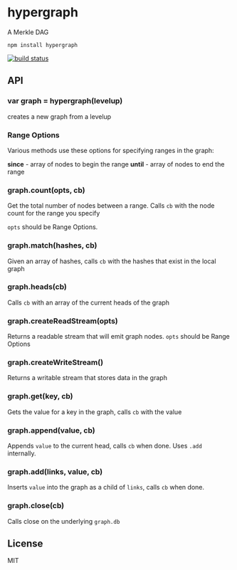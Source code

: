 # hypergraph

A Merkle DAG

```
npm install hypergraph
```

[![build status](http://img.shields.io/travis/mafintosh/hypergraph.svg?style=flat)](http://travis-ci.org/mafintosh/hypergraph)

## API

### var graph = hypergraph(levelup)

creates a new graph from a levelup

### Range Options

Various methods use these options for specifying ranges in the graph:

**since** - array of nodes to begin the range
**until** - array of nodes to end the range

### graph.count(opts, cb)

Get the total number of nodes between a range. Calls `cb` with the node count for the range you specify

`opts` should be Range Options.

### graph.match(hashes, cb)

Given an array of hashes, calls `cb` with the hashes that exist in the local graph

### graph.heads(cb)

Calls `cb` with an array of the current heads of the graph

### graph.createReadStream(opts)

Returns a readable stream that will emit graph nodes. `opts` should be Range Options

### graph.createWriteStream()

Returns a writable stream that stores data in the graph

### graph.get(key, cb)

Gets the value for a key in the graph, calls `cb` with the value

### graph.append(value, cb)

Appends `value` to the current head, calls `cb` when done. Uses `.add` internally.

### graph.add(links, value, cb)

Inserts `value` into the graph as a child of `links`, calls `cb` when done.

### graph.close(cb)

Calls close on the underlying `graph.db`

## License

MIT

